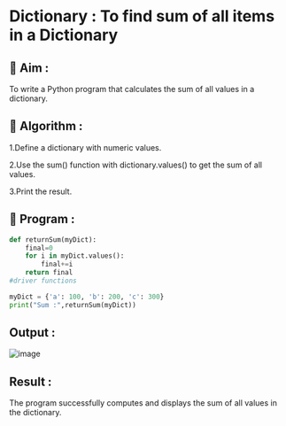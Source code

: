 # Dictionary : To find sum of all items in a Dictionary 

## 🎯 Aim :
To write a Python program that calculates the sum of all values in a dictionary.

## 🧠 Algorithm :
1.Define a dictionary with numeric values.

2.Use the sum() function with dictionary.values() to get the sum of all values.

3.Print the result.

## 🧾 Program :
```.py
def returnSum(myDict):
    final=0
    for i in myDict.values():
        final+=i
    return final
#driver functions

myDict = {'a': 100, 'b': 200, 'c': 300}
print("Sum :",returnSum(myDict))
```
## Output : 
![image](https://github.com/user-attachments/assets/c18f0d99-6b3f-4c39-b4a4-824174d50666)

## Result :
The program successfully computes and displays the sum of all values in the dictionary.
